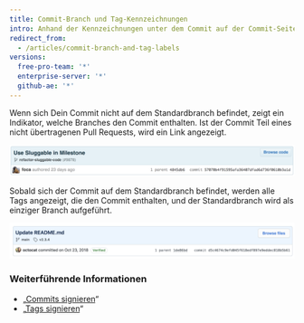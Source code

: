 ```yaml
---
title: Commit-Branch und Tag-Kennzeichnungen
intro: Anhand der Kennzeichnungen unter dem Commit auf der Commit-Seite kannst Du leicht erkennen, zu welchem Branch ein Commit gehört.
redirect_from:
  - /articles/commit-branch-and-tag-labels
versions:
  free-pro-team: '*'
  enterprise-server: '*'
  github-ae: '*'
---
```


Wenn sich Dein Commit nicht auf dem Standardbranch befindet, zeigt ein Indikator, welche Branches den Commit enthalten. Ist der Commit Teil eines nicht übertragenen Pull Requests, wird ein Link angezeigt.

![Commit-Branch-Kennzeichnung](/assets/images/help/commits/Commit-branch-label.png)

Sobald sich der Commit auf dem Standardbranch befindet, werden alle Tags angezeigt, die den Commit enthalten, und der Standardbranch wird als einziger Branch aufgeführt.

![Commit-main-label](/assets/images/help/commits/Commit-master-label.png)

### Weiterführende Informationen

* „[Commits signieren](/articles/signing-commits)“
* „[Tags signieren](/articles/signing-tags)“
